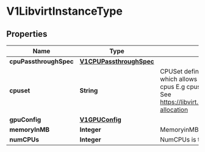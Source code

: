 # V1LibvirtInstanceType

## Properties
Name | Type | Description | Notes
------------ | ------------- | ------------- | -------------
**cpuPassthroughSpec** | [**V1CPUPassthroughSpec**](V1CPUPassthroughSpec.md) |  |  [optional]
**cpuset** | **String** | CPUSet defines cpuset for an instance which allows allocation specific set of cpus E.g  cpuset&#x3D;\&quot;1-4,^3,6\&quot; See https://libvirt.org/formatdomain.html#cpu-allocation |  [optional]
**gpuConfig** | [**V1GPUConfig**](V1GPUConfig.md) |  |  [optional]
**memoryInMB** | **Integer** | MemoryinMB is the memory in megabytes | 
**numCPUs** | **Integer** | NumCPUs is the number of CPUs | 
